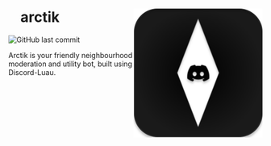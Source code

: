 <div align="center" id="toc">
<p>
	<img align="right" src="https://raw.githubusercontent.com/Naymmmm/arctik/Master/Assets/thingo.svg" width="256" alt="the-icon"/>
</p>
<div align="left">
<ul style="list-style: none;">
  <summary>
<h1>arctik</h1>
  </summary>
  </ul>
</div>
</div>

<img alt="GitHub last commit" src="https://img.shields.io/github/last-commit/Naymmmm/arctik">

Arctik is your friendly neighbourhood moderation and utility bot, built using Discord-Luau.